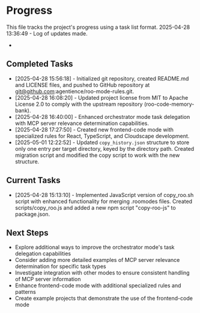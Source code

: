 # Progress

This file tracks the project's progress using a task list format.
2025-04-28 13:36:49 - Log of updates made.

*

## Completed Tasks

* [2025-04-28 15:56:18] - Initialized git repository, created README.md and LICENSE files, and pushed to GitHub repository at git@github.com:agentience/roo-mode-rules.git.
* [2025-04-28 16:08:20] - Updated project license from MIT to Apache License 2.0 to comply with the upstream repository (roo-code-memory-bank).
* [2025-04-28 16:40:00] - Enhanced orchestrator mode task delegation with MCP server relevance determination capabilities.
* [2025-04-28 17:27:50] - Created new frontend-code mode with specialized rules for React, TypeScript, and Cloudscape development.
* [2025-05-01 12:22:52] - Updated `copy_history.json` structure to store only one entry per target directory, keyed by the directory path. Created migration script and modified the copy script to work with the new structure.

## Current Tasks

* [2025-04-28 15:13:10] - Implemented JavaScript version of copy_roo.sh script with enhanced functionality for merging .roomodes files. Created scripts/copy_roo.js and added a new npm script "copy-roo-js" to package.json.

## Next Steps

* Explore additional ways to improve the orchestrator mode's task delegation capabilities
* Consider adding more detailed examples of MCP server relevance determination for specific task types
* Investigate integration with other modes to ensure consistent handling of MCP server information
* Enhance frontend-code mode with additional specialized rules and patterns
* Create example projects that demonstrate the use of the frontend-code mode